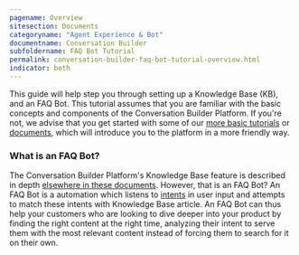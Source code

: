 ```yaml
---
pagename: Overview
sitesection: Documents
categoryname: "Agent Experience & Bot"
documentname: Conversation Builder
subfoldername: FAQ Bot Tutorial
permalink: conversation-builder-faq-bot-tutorial-overview.html
indicator: both
---
```


This guide will help step you through setting up a Knowledge Base (KB), and an FAQ Bot. This tutorial assumes that you are familiar with the basic concepts and components of the Conversation Builder Platform. If you're not, we advise that you get started with some of our [more basic tutorials](conversation-builder-getting-started-hello-conversation-builder.html) or [documents](conversation-builder-overview-component-breakdown.html), which will introduce you to the platform in a more friendly way.

### What is an FAQ Bot?

The Conversation Builder Platform's Knowledge Base feature is described in depth [elsewhere in these documents](conversation-builder-knowledge-base.html). However, that is an FAQ Bot? An FAQ Bot is a automation which listens to [intents](conversation-builder-intent-builder-overview.html) in user input and attempts to match these intents with Knowledge Base article. An FAQ Bot can thus help your customers who are looking to dive deeper into your product by finding the right content at the right time, analyzing their intent to serve them with the most relevant content instead of forcing them to search for it on their own.
